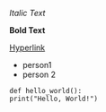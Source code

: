 *Italic Text*

**Bold Text**

[Hyperlink](https://www.pcg.io)

- person1
- person 2


```
def hello_world():
print("Hello, World!")
```
